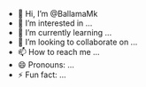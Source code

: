 - 👋 Hi, I’m @BallamaMk
- 👀 I’m interested in ...
- 🌱 I’m currently learning ...
- 💞️ I’m looking to collaborate on ...
- 📫 How to reach me ...
- 😄 Pronouns: ...
- ⚡ Fun fact: ...

<!---
BallamaMk/BallamaMk is a ✨ special ✨ repository because its `README.md` (this file) appears on your GitHub profile.
You can click the Preview link to take a look at your changes.
--->
